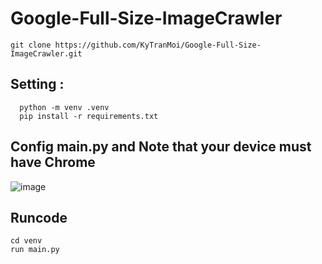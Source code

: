 # Google-Full-Size-ImageCrawler
```
git clone https://github.com/KyTranMoi/Google-Full-Size-ImageCrawler.git
```
## Setting : 
```
  python -m venv .venv
  pip install -r requirements.txt
```
## Config main.py and Note that your device must have Chrome
![image](https://github.com/KyTranMoi/Google-Full-Size-ImageCrawler/assets/128732306/2e2ddb1c-803c-4503-9292-e205d70d3175)
## Runcode 
```
cd venv
run main.py
```


